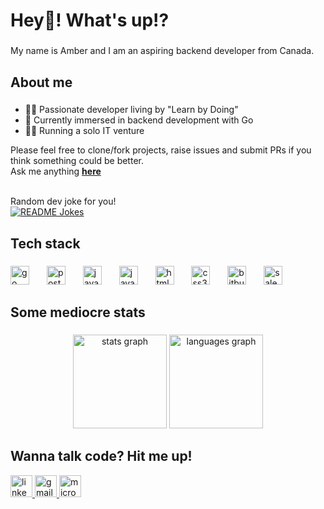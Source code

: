 <h1 align="left">Hey👋! What's up!?</h1>

###

<p align="left">My name is Amber and I am an aspiring backend developer from Canada.</p>

###

<h2 align="left">About me</h2>

###
<p>
<ul>
  <li>👨‍💻 Passionate developer living by "Learn by Doing"</li>
  <li>🚀 Currently immersed in backend development with Go</li>
  <li>👨‍💼 Running a solo IT venture</li>
</ul>
Please feel free to clone/fork projects, raise issues and submit PRs if you think something could be better. <br>
Ask me anything <a href="https://github.com/iamber12/iamber12/issues/new"><b>here</b></a><br><br>

Random dev joke for you! <br>
<a href="https://readme-jokes.vercel.app"><img align="center" src="https://readme-jokes.vercel.app/api?bgColor=%23073b4c&textColor=%2306d6a0&aColor=%2306d6a0&borderColor=%2306d6a0" alt="README Jokes"></a>
</p>
<h2 align="left">Tech stack</h2>

###

<div align="left">
  <img src="https://cdn.jsdelivr.net/gh/devicons/devicon/icons/go/go-original.svg" height="30" alt="go logo"  />
  <img width="20" />
  <img src="https://cdn.jsdelivr.net/gh/devicons/devicon/icons/postgresql/postgresql-original.svg" height="30" alt="postgresql logo"  />
  <img width="20" />
  <img src="https://cdn.jsdelivr.net/gh/devicons/devicon/icons/java/java-original.svg" height="30" alt="java logo"  />
  <img width="20" />
  <img src="https://cdn.jsdelivr.net/gh/devicons/devicon/icons/javascript/javascript-original.svg" height="30" alt="javascript logo"  />
  <img width="20" />
  <img src="https://cdn.jsdelivr.net/gh/devicons/devicon/icons/html5/html5-original.svg" height="30" alt="html5 logo"  />
  <img width="20" />
  <img src="https://cdn.jsdelivr.net/gh/devicons/devicon/icons/css3/css3-original.svg" height="30" alt="css3 logo"  />
  <img width="20" />
  <img src="https://cdn.jsdelivr.net/gh/devicons/devicon/icons/bitbucket/bitbucket-original.svg" height="30" alt="bitbucket logo"  />
  <img width="20" />
  <img src="https://cdn.jsdelivr.net/gh/devicons/devicon/icons/salesforce/salesforce-original.svg" height="30" alt="salesforce logo"  />
</div>

###

<h2 align="left">Some mediocre stats</h2>

###

<div align="center">
  <img src="https://github-readme-stats.vercel.app/api?username=iamber12&hide_title=false&hide_rank=false&show_icons=true&include_all_commits=true&count_private=true&disable_animations=false&theme=dracula&locale=en&hide_border=false&no-cache=true" height="150" alt="stats graph"  />
  <img src="https://github-readme-stats.vercel.app/api/top-langs?username=iamber12&locale=en&hide_title=false&layout=compact&card_width=320&langs_count=5&theme=dracula&hide_border=false" height="150" alt="languages graph"  />
</div>

###

<h2 align="left">Wanna talk code? Hit me up!</h2>

<div align="left">
  <a href="https://www.linkedin.com/in/amber-verma1/" target="_blank">
    <img src="https://img.shields.io/static/v1?message=LinkedIn&logo=linkedin&label=&color=0077B5&logoColor=white&labelColor=&style=for-the-badge" height="35" alt="linkedin logo"  />
  </a>
  <a href="mailto:verma.amber8@gmail.com" target="_blank">
    <img src="https://img.shields.io/static/v1?message=Gmail&logo=gmail&label=&color=D14836&logoColor=white&labelColor=&style=for-the-badge" height="35" alt="gmail logo"  />
  </a>
  <a href="mailto:verma.amber8@outlook.com" target="_blank">
    <img src="https://img.shields.io/static/v1?message=Outlook&logo=microsoft-outlook&label=&color=0078D4&logoColor=white&labelColor=&style=for-the-badge" height="35" alt="microsoft-outlook logo"  />
  </a>
</div>

###
